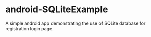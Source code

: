 # android-SQLiteExample
A simple android app demonstrating the use of SQLite database for registration login page.
